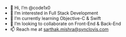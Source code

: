 - 👋 Hi, I’m @code1x0
- 👀 I’m interested in Full Stack Development
- 🌱 I’m currently learning Objective-C & Swift
- 💞️ I’m looking to collaborate on Front-End & Back-End
- 📫 Reach me at sarthak.mishra@synclovis.com


<!---
code1x0/code1x0 is a ✨ special ✨ repository because its `README.md` (this file) appears on your GitHub profile.
You can click the Preview link to take a look at your changes.
--->
